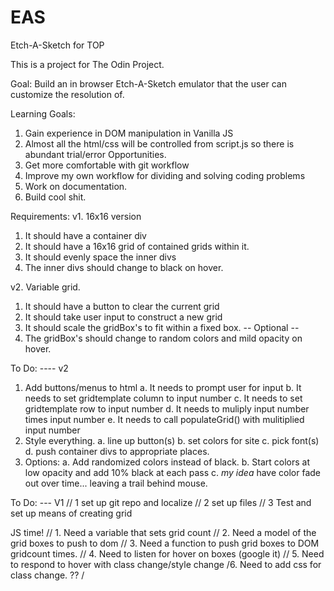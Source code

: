 # EAS
Etch-A-Sketch for TOP

This is a project for The Odin Project. 

Goal:
Build an in browser Etch-A-Sketch emulator that the user can customize the resolution of.

Learning Goals:
1. Gain experience in DOM manipulation in Vanilla JS
2. Almost all the html/css will be controlled from script.js so there is abundant trial/error 
    Opportunities.
3. Get more comfortable with git workflow
4. Improve my own workflow for dividing and solving coding problems
5. Work on documentation.
6. Build cool shit.

Requirements:
v1. 16x16 version
1. It should have a container div
2. It should have a 16x16 grid of contained grids within it.
3. It should evenly space the inner divs
4. The inner divs should change to black on hover.

v2. Variable grid.
1. It should have a button to clear the current grid
2. It should take user input to construct a new grid
3. It should scale the gridBox's to fit within a fixed box.
-- Optional --
4. The gridBox's should change to random colors and mild opacity on hover.


To Do: ---- v2
1. Add buttons/menus to html
    a. It needs to prompt user for input
    b. It needs to set gridtemplate column to input number
    c. It needs to set gridtemplate row to input number
    d. It needs to muliply input number times input number
    e. It needs to call populateGrid() with mulitiplied input number
2. Style everything.
    a. line up button(s)
    b. set colors for site
    c. pick font(s)
    d. push container divs to appropriate places. 
3. Options: 
    a. Add randomized colors instead of black.
    b. Start colors at low opacity and add 10% black at each pass
    c. *my idea* have color fade out over time... leaving a trail behind mouse.






To Do: --- V1
// 1 set up git repo and localize
// 2 set up files
// 3 Test and set up means of creating grid

JS time!
// 1. Need a variable that sets grid count
// 2. Need a model of the grid boxes to push to dom
// 3. Need a function to push grid boxes to DOM gridcount times.
// 4. Need to listen for hover on boxes (google it)
// 5. Need to respond to hover with class change/style change
/6. Need to add css for class change. ?? /
